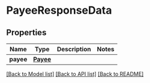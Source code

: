 # PayeeResponseData

## Properties
Name | Type | Description | Notes
------------ | ------------- | ------------- | -------------
**payee** | [**Payee**](Payee.md) |  | 

[[Back to Model list]](../README.md#documentation-for-models) [[Back to API list]](../README.md#documentation-for-api-endpoints) [[Back to README]](../README.md)

